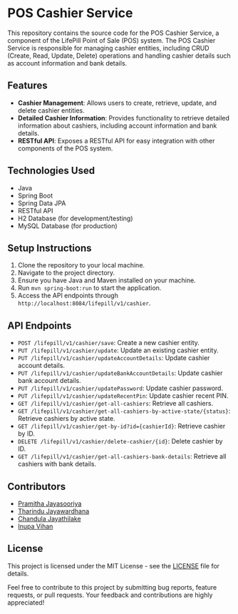 # POS Cashier Service

This repository contains the source code for the POS Cashier Service, a component of the LifePill Point of Sale (POS) system. The POS Cashier Service is responsible for managing cashier entities, including CRUD (Create, Read, Update, Delete) operations and handling cashier details such as account information and bank details.

## Features

- **Cashier Management**: Allows users to create, retrieve, update, and delete cashier entities.
- **Detailed Cashier Information**: Provides functionality to retrieve detailed information about cashiers, including account information and bank details.
- **RESTful API**: Exposes a RESTful API for easy integration with other components of the POS system.

## Technologies Used

- Java
- Spring Boot
- Spring Data JPA
- RESTful API
- H2 Database (for development/testing)
- MySQL Database (for production)

## Setup Instructions

1. Clone the repository to your local machine.
2. Navigate to the project directory.
3. Ensure you have Java and Maven installed on your machine.
4. Run `mvn spring-boot:run` to start the application.
5. Access the API endpoints through `http://localhost:8084/lifepill/v1/cashier`.

## API Endpoints

- `POST /lifepill/v1/cashier/save`: Create a new cashier entity.
- `PUT /lifepill/v1/cashier/update`: Update an existing cashier entity.
- `PUT /lifepill/v1/cashier/updateAccountDetails`: Update cashier account details.
- `PUT /lifepill/v1/cashier/updateBankAccountDetails`: Update cashier bank account details.
- `PUT /lifepill/v1/cashier/updatePassword`: Update cashier password.
- `PUT /lifepill/v1/cashier/updateRecentPin`: Update cashier recent PIN.
- `GET /lifepill/v1/cashier/get-all-cashiers`: Retrieve all cashiers.
- `GET /lifepill/v1/cashier/get-all-cashiers-by-active-state/{status}`: Retrieve cashiers by active state.
- `GET /lifepill/v1/cashier/get-by-id?id={cashierId}`: Retrieve cashier by ID.
- `DELETE /lifepill/v1/cashier/delete-cashier/{id}`: Delete cashier by ID.
- `GET /lifepill/v1/cashier/get-all-cashiers-bank-details`: Retrieve all cashiers with bank details.

## Contributors

- [Pramitha Jayasooriya](https://github.com/johndoe)
- [Tharindu Jayawardhana](https://github.com/TheTharz)
- [Chandula Jayathilake](https://github.com/ChandulaJ)
- [Inupa Vihan]()

## License

This project is licensed under the MIT License - see the [LICENSE](LICENSE) file for details.

Feel free to contribute to this project by submitting bug reports, feature requests, or pull requests. Your feedback and contributions are highly appreciated!

